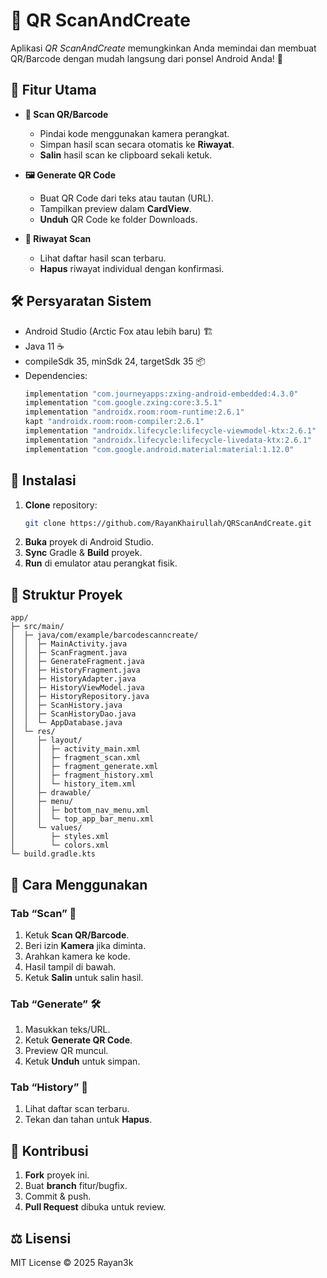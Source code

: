 # 📱 QR ScanAndCreate

Aplikasi _QR ScanAndCreate_ memungkinkan Anda memindai dan membuat QR/Barcode dengan mudah langsung dari ponsel Android Anda! 🚀

## 🎯 Fitur Utama

- **📸 Scan QR/Barcode**
  - Pindai kode menggunakan kamera perangkat.
  - Simpan hasil scan secara otomatis ke **Riwayat**.
  - **Salin** hasil scan ke clipboard sekali ketuk.

- **🖼️ Generate QR Code**
  - Buat QR Code dari teks atau tautan (URL).
  - Tampilkan preview dalam **CardView**.
  - **Unduh** QR Code ke folder Downloads.

- **📜 Riwayat Scan**
  - Lihat daftar hasil scan terbaru.
  - **Hapus** riwayat individual dengan konfirmasi.

## 🛠️ Persyaratan Sistem

- Android Studio (Arctic Fox atau lebih baru) 🏗️
- Java 11 ☕
- compileSdk 35, minSdk 24, targetSdk 35 📦
- Dependencies:
  ```groovy
  implementation "com.journeyapps:zxing-android-embedded:4.3.0"
  implementation "com.google.zxing:core:3.5.1"
  implementation "androidx.room:room-runtime:2.6.1"
  kapt "androidx.room:room-compiler:2.6.1"
  implementation "androidx.lifecycle:lifecycle-viewmodel-ktx:2.6.1"
  implementation "androidx.lifecycle:lifecycle-livedata-ktx:2.6.1"
  implementation "com.google.android.material:material:1.12.0"
  ```

## 🚀 Instalasi

1. **Clone** repository:
   ```bash
   git clone https://github.com/RayanKhairullah/QRScanAndCreate.git
   ```
2. **Buka** proyek di Android Studio.
3. **Sync** Gradle & **Build** proyek.
4. **Run** di emulator atau perangkat fisik.

## 📂 Struktur Proyek

```
app/
├─ src/main/
│  ├─ java/com/example/barcodescanncreate/
│  │  ├─ MainActivity.java
│  │  ├─ ScanFragment.java
│  │  ├─ GenerateFragment.java
│  │  ├─ HistoryFragment.java
│  │  ├─ HistoryAdapter.java
│  │  ├─ HistoryViewModel.java
│  │  ├─ HistoryRepository.java
│  │  ├─ ScanHistory.java
│  │  ├─ ScanHistoryDao.java
│  │  └─ AppDatabase.java
│  └─ res/
│     ├─ layout/
│     │  ├─ activity_main.xml
│     │  ├─ fragment_scan.xml
│     │  ├─ fragment_generate.xml
│     │  ├─ fragment_history.xml
│     │  └─ history_item.xml
│     ├─ drawable/
│     ├─ menu/
│     │  ├─ bottom_nav_menu.xml
│     │  └─ top_app_bar_menu.xml
│     └─ values/
│        ├─ styles.xml
│        └─ colors.xml
└─ build.gradle.kts
```

## 📖 Cara Menggunakan

### Tab “Scan” 📸
1. Ketuk **Scan QR/Barcode**.
2. Beri izin **Kamera** jika diminta.
3. Arahkan kamera ke kode.
4. Hasil tampil di bawah.
5. Ketuk **Salin** untuk salin hasil.

### Tab “Generate” 🛠️
1. Masukkan teks/URL.
2. Ketuk **Generate QR Code**.
3. Preview QR muncul.
4. Ketuk **Unduh** untuk simpan.

### Tab “History” 📜
1. Lihat daftar scan terbaru.
2. Tekan dan tahan untuk **Hapus**.

## 🤝 Kontribusi

1. **Fork** proyek ini.
2. Buat **branch** fitur/bugfix.
3. Commit & push.
4. **Pull Request** dibuka untuk review.

## ⚖️ Lisensi

MIT License © 2025 Rayan3k
